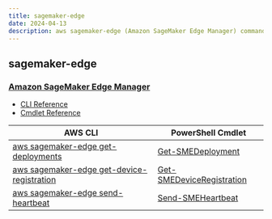 ```yaml
---
title: sagemaker-edge
date: 2024-04-13
description: aws sagemaker-edge (Amazon SageMaker Edge Manager) command/cmdlet list.
---
```


## sagemaker-edge

### [Amazon SageMaker Edge Manager](https://aws.amazon.com/sagemaker/edge-manager/)

* [CLI Reference](https://awscli.amazonaws.com/v2/documentation/api/latest/reference/sagemaker-edge/index.html)
* [Cmdlet Reference](https://docs.aws.amazon.com/powershell/latest/reference/items/SagemakerEdgeManager_cmdlets.html)

|AWS CLI|PowerShell Cmdlet|
|----|----|
|[aws sagemaker-edge get-deployments](https://awscli.amazonaws.com/v2/documentation/api/latest/reference/sagemaker-edge/get-deployments.html)|[Get-SMEDeployment](https://docs.aws.amazon.com/powershell/latest/reference/items/Get-SMEDeployment.html)|
|[aws sagemaker-edge get-device-registration](https://awscli.amazonaws.com/v2/documentation/api/latest/reference/sagemaker-edge/get-device-registration.html)|[Get-SMEDeviceRegistration](https://docs.aws.amazon.com/powershell/latest/reference/items/Get-SMEDeviceRegistration.html)|
|[aws sagemaker-edge send-heartbeat](https://awscli.amazonaws.com/v2/documentation/api/latest/reference/sagemaker-edge/send-heartbeat.html)|[Send-SMEHeartbeat](https://docs.aws.amazon.com/powershell/latest/reference/items/Send-SMEHeartbeat.html)|

